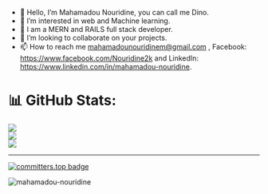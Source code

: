 - 👋 Hello, I’m Mahamadou Nouridine, you can call me Dino.
- 👀 I’m interested in web and Machine learning.
- 🌱 I am a MERN and RAILS full stack developer.
- 💞️ I’m looking to collaborate on your projects.
- 📫 How to reach me mahamadounouridinem@gmail.com , Facebook: https://www.facebook.com/Nouridine2k and LinkedIn: https://www.linkedin.com/in/mahamadou-nouridine.
<!---
Mahamadou-Nouridine/Mahamadou-Nouridine is a ✨ special ✨ repository because its `README.md` (this file) appears on your GitHub profile.
You can click the Preview link to take a look at your changes.
--->
# 📊 GitHub Stats:
![](https://github-readme-stats.vercel.app/api?username=mahamadou-nouridine&theme=tokyonight&hide_border=true&include_all_commits=true&count_private=true)<br/>
![](https://github-readme-streak-stats.herokuapp.com/?user=Mahamadou-Nouridine&theme=tokyonight&hide_border=false)<br/>
![](https://github-readme-stats.vercel.app/api/top-langs/?username=Mahamadou-Nouridine&theme=tokyonight&hide_border=true&include_all_commits=true&count_private=true&layout=compact)

---
[![committers.top badge](https://user-badge.committers.top/niger_private/USERNAME.svg)](https://user-badge.committers.top/niger_private/USERNAME)
<p align="left"> <img src="https://komarev.com/ghpvc/?username=mahamadou-nouridine&label=Profile%20views&color=0e75b6&style=flat" alt="mahamadou-nouridine" /> </p>

<!-- Proudly created with GPRM ( https://gprm.itsvg.in ) -->
